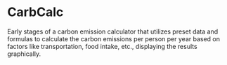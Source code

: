 # CarbCalc
Early stages of a carbon emission calculator that utilizes preset data and formulas to calculate the carbon emissions per person per year based on
factors like transportation, food intake, etc., displaying the results graphically.
